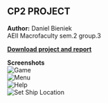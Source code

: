 ## CP2 PROJECT  
**Author:** Daniel Bieniek  
AEII Macrofaculty sem.2 group.3  

**[Download project and report](https://github.com/DanielBieniek/BattleShips/releases)**

**Screenshots**  
![Game](https://i.imgur.com/m5bSSlu.png)  
![Menu](https://i.imgur.com/WlP58IS.png)  
![Help](https://i.imgur.com/4aWkEB6.png)  
![Set Ship Location](https://i.imgur.com/wuq5Tc8.png)  
